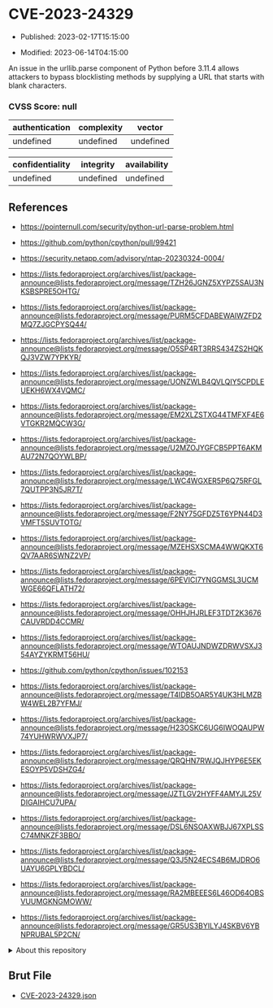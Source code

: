 # CVE-2023-24329

- Published: 2023-02-17T15:15:00

- Modified: 2023-06-14T04:15:00

An issue in the urllib.parse component of Python before 3.11.4 allows attackers to bypass blocklisting methods by supplying a URL that starts with blank characters.

### CVSS Score: **null**

| authentication | complexity | vector |
| --- | --- | --- |
| undefined | undefined | undefined |

| confidentiality | integrity | availability |
| --- | --- | --- |
| undefined | undefined | undefined |

## References

* https://pointernull.com/security/python-url-parse-problem.html

* https://github.com/python/cpython/pull/99421

* https://security.netapp.com/advisory/ntap-20230324-0004/

* https://lists.fedoraproject.org/archives/list/package-announce@lists.fedoraproject.org/message/TZH26JGNZ5XYPZ5SAU3NKSBSPRE5OHTG/

* https://lists.fedoraproject.org/archives/list/package-announce@lists.fedoraproject.org/message/PURM5CFDABEWAIWZFD2MQ7ZJGCPYSQ44/

* https://lists.fedoraproject.org/archives/list/package-announce@lists.fedoraproject.org/message/O5SP4RT3RRS434ZS2HQKQJ3VZW7YPKYR/

* https://lists.fedoraproject.org/archives/list/package-announce@lists.fedoraproject.org/message/UONZWLB4QVLQIY5CPDLEUEKH6WX4VQMC/

* https://lists.fedoraproject.org/archives/list/package-announce@lists.fedoraproject.org/message/EM2XLZSTXG44TMFXF4E6VTGKR2MQCW3G/

* https://lists.fedoraproject.org/archives/list/package-announce@lists.fedoraproject.org/message/U2MZOJYGFCB5PPT6AKMAU72N7QOYWLBP/

* https://lists.fedoraproject.org/archives/list/package-announce@lists.fedoraproject.org/message/LWC4WGXER5P6Q75RFGL7QUTPP3N5JR7T/

* https://lists.fedoraproject.org/archives/list/package-announce@lists.fedoraproject.org/message/F2NY75GFDZ5T6YPN44D3VMFT5SUVTOTG/

* https://lists.fedoraproject.org/archives/list/package-announce@lists.fedoraproject.org/message/MZEHSXSCMA4WWQKXT6QV7AAR6SWNZ2VP/

* https://lists.fedoraproject.org/archives/list/package-announce@lists.fedoraproject.org/message/6PEVICI7YNGGMSL3UCMWGE66QFLATH72/

* https://lists.fedoraproject.org/archives/list/package-announce@lists.fedoraproject.org/message/OHHJHJRLEF3TDT2K3676CAUVRDD4CCMR/

* https://lists.fedoraproject.org/archives/list/package-announce@lists.fedoraproject.org/message/WTOAUJNDWZDRWVSXJ354AYZYKRMT56HU/

* https://github.com/python/cpython/issues/102153

* https://lists.fedoraproject.org/archives/list/package-announce@lists.fedoraproject.org/message/T4IDB5OAR5Y4UK3HLMZBW4WEL2B7YFMJ/

* https://lists.fedoraproject.org/archives/list/package-announce@lists.fedoraproject.org/message/H23OSKC6UG6IWOQAUPW74YUHWRWVXJP7/

* https://lists.fedoraproject.org/archives/list/package-announce@lists.fedoraproject.org/message/QRQHN7RWJQJHYP6E5EKESOYP5VDSHZG4/

* https://lists.fedoraproject.org/archives/list/package-announce@lists.fedoraproject.org/message/JZTLGV2HYFF4AMYJL25VDIGAIHCU7UPA/

* https://lists.fedoraproject.org/archives/list/package-announce@lists.fedoraproject.org/message/DSL6NSOAXWBJJ67XPLSSC74MNKZF3BBO/

* https://lists.fedoraproject.org/archives/list/package-announce@lists.fedoraproject.org/message/Q3J5N24ECS4B6MJDRO6UAYU6GPLYBDCL/

* https://lists.fedoraproject.org/archives/list/package-announce@lists.fedoraproject.org/message/RA2MBEEES6L46OD64OBSVUUMGKNGMOWW/

* https://lists.fedoraproject.org/archives/list/package-announce@lists.fedoraproject.org/message/GR5US3BYILYJ4SKBV6YBNPRUBAL5P2CN/

<details>
<summary>About this repository</summary> 

  This repository is part of the project [Live Hack CVE](https://github.com/Live-Hack-CVE). Main website can be found [www.live-hack.org](https://www.live-hack.org) 
  
  Made by [Sn0wAlice](https://github.com/Sn0wAlice) for the people that care about security and need to have a feed of the latest CVEs. Hope you enjoy it, don't forget to star the repo and follow me on [Twitter](https://twitter.com/Sn0wAlice) and [Github](https://github.com/Sn0wAlice). And that is my [personnal website](https://www.alice-snow.me/)

  - [Home Page](https://github.com/Live-Hack-CVE)
  - [Framework](https://github.com/Live-Hack-CVE/cve-framework)
  - [CVE database](https://github.com/Live-Hack-CVE/full_database)
  - [Changelog](https://github.com/Live-Hack-CVE/Changelog)
</details>

## Brut File

* [CVE-2023-24329.json](https://raw.githubusercontent.com/Live-Hack-CVE/full_database/main/cves/2023/CVE-2023-24329.json)

